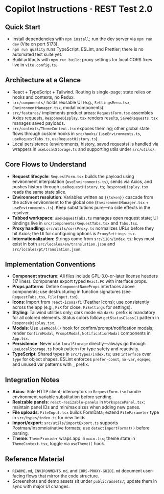 # Copilot Instructions · REST Test 2.0

## Quick Start

- Install dependencies with `npm install`; run the dev server via `npm run dev` (Vite on port 5173).
- `npm run quality` runs TypeScript, ESLint, and Prettier; there is no automated test suite yet.
- Build artifacts with `npm run build`; proxy settings for local CORS fixes live in `vite.config.ts`.

## Architecture at a Glance

- React + TypeScript + Tailwind. Routing is single-page; state relies on hooks and contexts, no Redux.
- `src/components/` holds reusable UI (e.g., `SettingsMenu.tsx`, `EnvironmentManager.tsx`, modal components).
- `src/features/` implements product areas: `RequestForm.tsx` assembles Axios requests, `ResponseDisplay.tsx` renders results, `SavedRequests.tsx` manages saved payloads.
- `src/contexts/ThemeContext.tsx` exposes theming; other global state flows through custom hooks in `src/hooks/` (`useEnvironments.ts`, `useRequestTabs.ts`, `useRequestHistory.ts`).
- Local persistence (environments, history, saved requests) is handled via wrappers in `useLocalStorage.ts` and supporting utils under `src/utils/`.

## Core Flows to Understand

- **Request lifecycle**: `RequestForm.tsx` builds the payload using environment interpolation (`useEnvironments.ts`), sends via Axios, and pushes history through `useRequestHistory.ts`; `ResponseDisplay.tsx` reads the same state slice.
- **Environment resolution**: Variables written as `{{token}}` cascade from the active environment to the global one (`EnvironmentManager.tsx` + `useEnvironments.ts`). Keep substitutions pure—no side effects in the resolver.
- **Tabbed workspace**: `useRequestTabs.ts` manages open request state; UI bindings live in `src/components/RequestTabs.tsx` and `Tabs.tsx`.
- **Proxy handling**: `src/utils/corsProxy.ts` normalizes URLs before they hit Axios; the UI for configuring options is `ProxySettings.tsx`.
- **Internationalization**: Strings come from `src/i18n/index.ts`; keys must exist in both `src/locales/en/translation.json` and `src/locales/pt/translation.json`.

## Implementation Conventions

- **Component structure**: All files include GPL-3.0-or-later license headers (17 lines). Components export typed `React.FC` with interface props.
- **Props patterns**: Define `ComponentNameProps` interfaces above components; use destructuring in function signatures (see `RequestTabs.tsx`, `FileInput.tsx`).
- **Icons**: Import from `react-icons/fi` (Feather Icons); use consistently across the app (e.g., `FiX` for close, `FiSettings` for settings).
- **Styling**: Tailwind utilities only; dark mode via `dark:` prefix is mandatory for all colored elements. Status colors follow `getStatusClass()` pattern in `ResponseDisplay.tsx`.
- **Modals**: Use `useModal()` hook for confirm/prompt/notification modals; render `ConfirmModal`, `PromptModal`, `NotificationModal` components in `App.tsx`.
- **Persistence**: Never use `localStorage` directly—always go through `useLocalStorage.ts` hook pattern for type safety and reactivity.
- **TypeScript**: Shared types in `src/types/index.ts`; use `interface` over `type` for object shapes. ESLint enforces `prefer-const`, `no-var`, `eqeqeq`, and unused var patterns with `_` prefix.

## Integration Notes

- **Axios**: Sole HTTP client; interceptors in `RequestForm.tsx` handle environment variable substitution before sending.
- **Resizable panels**: `react-resizable-panels` in `WorkspacePanel.tsx`; maintain panel IDs and min/max sizes when adding new panes.
- **File uploads**: `FileInput.tsx` builds FormData; extend `FileParameter` type in `src/types/index.ts` for new fields.
- **Import/export**: `src/utils/importExport.ts` supports Postman/Insomnia/native formats; use `detectImportFormat()` before parsing.
- **Theme**: `ThemeProvider` wraps app in `main.tsx`; theme state in `ThemeContext.tsx`, toggle via `useTheme()` hook.

## Reference Material

- `README.md`, `ENVIRONMENTS.md`, and `CORS-PROXY-GUIDE.md` document user-facing flows that mirror the code structure.
- Screenshots and demo assets sit under `public/assets/`; update them in sync with major UI changes.
